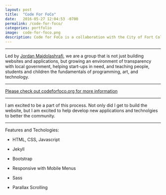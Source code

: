 ```yaml
---
layout: post
title:  "Code For FoCo"
date:   2016-05-27 12:04:53 -0700
permalink: /code-for-foco/
categories: portfolio
image:	code-for-foco.png
description: Code for FoCo is a collaboration with the City of Fort Collins, Galvanize, and local developers to assist in the creation of community and non-profit websites and web applications.
---
```

<div class="row">
	<div class="col-xs-8 col-sm-8 col-md-8 col-md-offset-2 col-lg-8 col-lg-offset-2">
		<div class="row">
		<hr/>
		<p >Led by <a href="http://jordanmajd.com/">Jordan Majdolashrafi</a>, we are a group that is not just building websites and applications, but growing an environment of transparency with local government, helping start-ups in need, and teaching people, students and children the fundamentals of programming, art, and technology.
		</p>
		<hr/>
		<p >
			<a href="codeforfoco.org">Please check out codeforfoco.org for more information</a>
		</p>
		<hr/>
		<p class="fadeIn">
			I am excited to be a part of this process. Not only did I get to build the website, but I am excited to help develop new applications and technolgies to better the community.
		</p>
		<hr/>
		<p class="fadeIn"><solid>Features and Techologies:</solid></p>
		<ul class="fadeIn">
			<li><p>HTML, CSS, Javascript</p></li>
			<li><p>Jekyll</p></li>
			<li><p>Bootstrap</p></li>
			<li><p>Responsive with Mobile Menus</p></li>
			<li><p>Sass</p></li>
			<li><p>Parallax Scrolling</p></li>
		</ul>
		</div>
	</div>
</div>